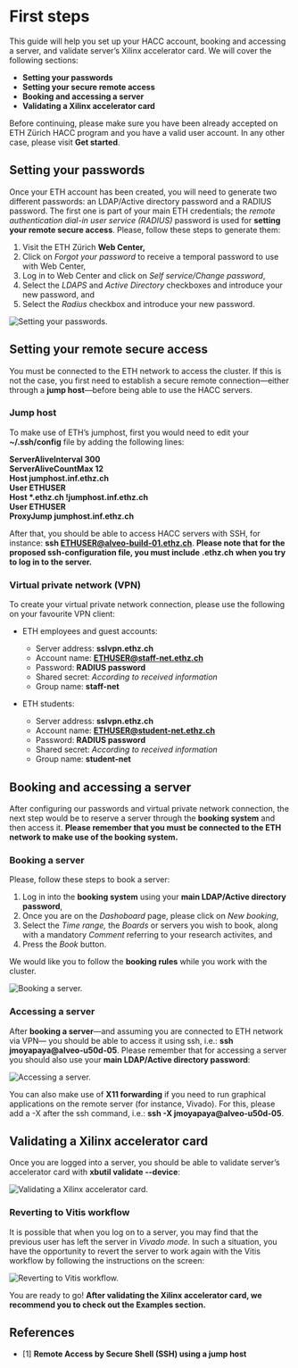 # First steps
This guide will help you set up your HACC account, booking and accessing a server, and validate server’s Xilinx accelerator card. We will cover the following sections:

* **Setting your passwords**
* **Setting your secure remote access**
* **Booking and accessing a server**
* **Validating a Xilinx accelerator card** 

Before continuing, please make sure you have been already accepted on ETH Zürich HACC program and you have a valid user account. In any other case, please visit **Get started**.

## Setting your passwords
Once your ETH account has been created, you will need to generate two different passwords: an LDAP/Active directory password and a RADIUS password. The first one is part of your main ETH credentials; the *remote authentication dial-in user service (RADIUS)* password is used for **setting your remote secure access**. Please, follow these steps to generate them:

1. Visit the ETH Zürich **Web Center,**
2. Click on *Forgot your password* to receive a temporal password to use with Web Center,
3. Log in to Web Center and click on *Self service/Change password*,
4. Select the *LDAPS* and *Active Directory* checkboxes and introduce your new password, and
5. Select the *Radius* checkbox and introduce your new password.

![Setting your passwords.](./passwords.png "Setting your passwords.")

## Setting your remote secure access
You must be connected to the ETH network to access the cluster. If this is not the case, you first need to establish a secure remote connection—either through a **jump host**—before being able to use the HACC servers.

### Jump host
To make use of ETH’s jumphost, first you would need to edit your **~/.ssh/config** file by adding the following lines:

**ServerAliveInterval 300**  
**ServerAliveCountMax 12**  
**Host jumphost.inf.ethz.ch**  
**User ETHUSER**  
**Host \*.ethz.ch !jumphost.inf.ethz.ch**  
**User ETHUSER**  
**ProxyJump jumphost.inf.ethz.ch**  

After that, you should be able to access HACC servers with SSH, for instance: **ssh ETHUSER@alveo-build-01.ethz.ch**. **Please note that for the proposed ssh-configuration file, you must include** **.ethz.ch** **when you try to log in to the server.**

### Virtual private network (VPN)
To create your virtual private network connection, please use the following on your favourite VPN client: 

* ETH employees and guest accounts:
    * Server address: **sslvpn.ethz.ch**
    * Account name: **ETHUSER@staff-net.ethz.ch**
    * Password: **RADIUS password**
    * Shared secret: *According to received information*
    * Group name: **staff-net**

* ETH students:
    * Server address: **sslvpn.ethz.ch**
    * Account name: **ETHUSER@student-net.ethz.ch**
    * Password: **RADIUS password**
    * Shared secret: *According to received information*
    * Group name: **student-net**

## Booking and accessing a server
After configuring our passwords and virtual private network connection, the next step would be to reserve a server through the **booking system** and then access it. **Please remember that you must be connected to the ETH network to make use of the booking system.**

### Booking a server
Please, follow these steps to book a server:

1. Log in into the **booking system** using your **main LDAP/Active directory password**,
2. Once you are on the *Dashoboard* page, please click on *New booking*,
3. Select the *Time range,* the *Boards* or servers you wish to book, along with a mandatory *Comment* referring to your research activites, and
4. Press the *Book* button.

We would like you to follow the **booking rules** while you work with the cluster.

![Booking a server.](./booking-a-server.png "Booking a server.")

### Accessing a server
After **booking a server**—and assuming you are connected to ETH network via VPN— you should be able to access it using ssh, i.e.: **ssh jmoyapaya@alveo-u50d-05**. Please remember that for accessing a server you should also use your **main LDAP/Active directory password**:

![Accessing a server.](./accessing-a-server.png "Accessing a server.")

You can also make use of **X11 forwarding** if you need to run graphical applications on the remote server (for instance, Vivado). For this, please add a -X after the ssh command, i.e.: **ssh -X jmoyapaya@alveo-u50d-05**.

## Validating a Xilinx accelerator card
Once you are logged into a server, you should be able to validate server’s accelerator card with **xbutil validate --device**:

![Validating a Xilinx accelerator card.](./validating-a-xilinx-accelerator-card.png "Validating a Xilinx accelerator card.")

### Reverting to Vitis workflow
It is possible that when you log on to a server, you may find that the previous user has left the server in *Vivado mode.* In such a situation, you have the opportunity to revert the server to work again with the Vitis workflow by following the instructions on the screen:

![Reverting to Vitis workflow.](./reverting-to-vitits-workflow.png "Reverting to Vitis workflow.")

You are ready to go! **After validating the Xilinx accelerator card, we recommend you to check out the **Examples** section.**

## References
* [1] **Remote Access by Secure Shell (SSH) using a jump host**
